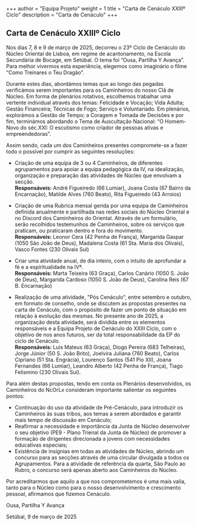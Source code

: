 +++
author = "Equipa Projeto"
weight = 1
title = "Carta de Cenáculo XXIIIº Ciclo"
description = "Carta de Cenáculo"
+++

## Carta de Cenáculo XXIIIº Ciclo

Nos dias 7, 8 e 9 de março de 2025, decorreu o 23º Ciclo de Cenáculo do Núcleo Oriental de Lisboa, em regime de acantonamento, na Escola Secundária de Bocage, em Setúbal. O tema foi “Ousa, Partilha Y Avança”. Para melhor vivermos esta experiência, elegemos como imaginário o filme “Como Treinares o Teu Dragão”.

Durante estes dias, abordámos temas que ao longo das pegadas verificámos serem importantes para os Caminheiros do nosso Clã de Núcleo. Em forma de plenários rotativos, escolhemos trabalhar uma vertente individual através dos temas: Felicidade e Vocação; Vida Adulta; Gestão Financeira; Técnicas de Fogo; Serviço e Voluntariado. Em plenários, explorámos a Gestão de Tempo; a Coragem e Tomada de Decisões e por fim, terminámos abordando o Tema de Auscultação Nacional: “O Homem-Novo do séc.XXI: O escutismo como criador de pessoas ativas e empreendedoras”. 
	
Assim sendo, cada um dos Caminheiros presentes compromete-se a fazer todo o possível por cumprir as seguintes resoluções:

 - Criação de uma equipa de 3 ou 4 Caminheiros, de diferentes agrupamentos para apoiar a equipa pedagógica da IV, na idealização, organização e preparação das atividades de Núcleo que envolvam a secção. \
**Responsáveis:** André Figueiredo (66 Lumiar), Joana Costa (67 Bairro da Encarnação), Matilde Alves (760 Beato), Rita Figueiredo (43 Arroios)
 
 - Criação de uma Rubrica mensal gerida por uma equipa de Caminheiros definida anualmente e partilhada nas redes sociais do Núcleo Oriental e no Discord dos Caminheiros do Oriental. Através de um formulário, serão recolhidos testemunhos de Caminheiros, sobre os serviços que praticam, ou praticaram dentro e fora do movimento. \
**Responsáveis:** Leonor Cera (42 Penha de França), Margarida Gaspar (1050 São João de Deus), Madalena Costa (61 Sta. Maria dos Olivais), Vasco Fontes (230 Olivais Sul)
 
 - Criar uma atividade anual, de dia inteiro, com o intuito de aprofundar a fé e a espiritualidade na IVª. \
**Responsáveis:** Marta Teixeira (63 Graça), Carlos Canário (1050 S. João de Deus), Margarida Cardoso (1050 S. João de Deus), Carolina Reis (67 B. Encarnação)

 - Realização de uma atividade, "Pós Cenáculo", entre setembro e outubro, em formato de conselho, onde se discutem as propostas presentes na carta de Cenáculo, com o propósito de fazer um ponto de situação em relação à evolução das mesmas. No presente ano de 2025, a organização desta atividade, será dividida entre os elementos responsáveis e a Equipa Projeto de Cenáculo do XXIII Ciclo, com o objetivo de nos anos futuros, ser da total responsabilidade da EP do ciclo de Cenáculo. \
**Responsáveis:** Luis Mateus (63 Graça), Diogo Pereira (683 Telheiras), Jorge Júnior (50 S. João Brito), Joelvira Juliana (760 Beato), Carlos Cipriano (51 Sta. Engrácia), Lourenço Santos (541 Pio XII), Joana Fernandes (66 Lumiar), Leandro Alberto (42 Penha de França), Tiago Felismino (230 Olivais Sul).


Para além destas propostas, tendo em conta os Plenários desenvolvidos, os Caminheiros do NcOrLx consideram importante salientar os seguintes pontos:

 - Continuação do uso da atividade de Pré-Cenáculo, para introduzir os Caminheiros às suas tribos, aos temas a serem abordados e garantir mais tempo de discussão em Cenáculo;
 - Reafirmar a necessidade e importância da Junta de Núcleo desenvolver o seu objetivo (PE9 - Plano Trienal da Junta de Núcleo) de promover a formação de dirigentes direcionada a jovens com necessidades educativas especiais;
 - Existência de insígnias em todas as atividades de Núcleo, abrindo um concurso para as secções através de uma circular divulgada a todos os Agrupamentos. Para a atividade de referência da quarta, São Paulo ao Rubro, o concurso será apenas aberto aos Caminheiros do Núcleo.

Por acreditarmos que aquilo a que nos comprometemos é uma mais
valia, tanto para o Núcleo como para o nosso desenvolvimento e crescimento
pessoal, afirmamos que fizemos Cenáculo.


Ousa, Partilha Y Avança


Setúbal, 9 de março de 2025


